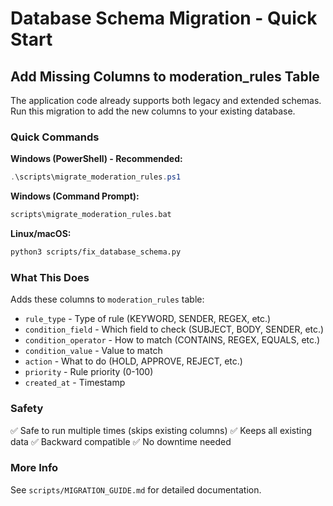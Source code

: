 # Database Schema Migration - Quick Start

## Add Missing Columns to moderation_rules Table

The application code already supports both legacy and extended schemas. Run this migration to add the new columns to your existing database.

### Quick Commands

**Windows (PowerShell) - Recommended:**
```powershell
.\scripts\migrate_moderation_rules.ps1
```

**Windows (Command Prompt):**
```cmd
scripts\migrate_moderation_rules.bat
```

**Linux/macOS:**
```bash
python3 scripts/fix_database_schema.py
```

### What This Does

Adds these columns to `moderation_rules` table:
- `rule_type` - Type of rule (KEYWORD, SENDER, REGEX, etc.)
- `condition_field` - Which field to check (SUBJECT, BODY, SENDER, etc.)
- `condition_operator` - How to match (CONTAINS, REGEX, EQUALS, etc.)
- `condition_value` - Value to match
- `action` - What to do (HOLD, APPROVE, REJECT, etc.)
- `priority` - Rule priority (0-100)
- `created_at` - Timestamp

### Safety

✅ Safe to run multiple times (skips existing columns)
✅ Keeps all existing data
✅ Backward compatible
✅ No downtime needed

### More Info

See `scripts/MIGRATION_GUIDE.md` for detailed documentation.
